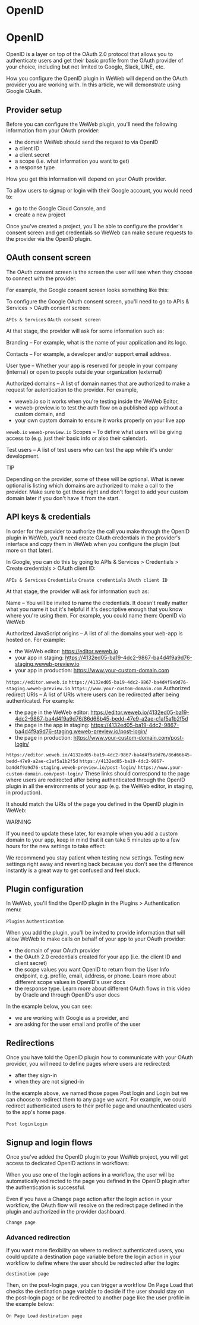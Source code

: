 # OpenID ​


# OpenID ​

OpenID is a layer on top of the OAuth 2.0 protocol that allows you to authenticate users and get their basic profile from the OAuth provider of your choice, including but not limited to Google, Slack, LINE, etc.

How you configure the OpenID plugin in WeWeb will depend on the OAuth provider you are working with. In this article, we will demonstrate using Google OAuth.


## Provider setup ​

Before you can configure the WeWeb plugin, you'll need the following information from your OAuth provider:

- the domain WeWeb should send the request to via OpenID
- a client ID
- a client secret
- a scope (i.e. what information you want to get)
- a response type

How you get this information will depend on your OAuth provider.

To allow users to signup or login with their Google account, you would need to:

- go to the Google Cloud Console, and
- create a new project



Once you've created a project, you'll be able to configure the provider's consent screen and get credentials so WeWeb can make secure requests to the provider via the OpenID plugin.


## OAuth consent screen ​

The OAuth consent screen is the screen the user will see when they choose to connect with the provider.

For example, the Google consent screen looks something like this:



To configure the Google OAuth consent screen, you'll need to go to APIs & Services > OAuth consent screen:

`APIs & Services`
`OAuth consent screen`


At that stage, the provider will ask for some information such as:

Branding – For example, what is the name of your application and its logo.

Contacts – For example, a developer and/or support email address.

User type – Whether your app is reserved for people in your company (internal) or open to people outside your organization (external)

Authorized domains – A list of domain names that are authorized to make a request for autentication to the provider. For example,

- weweb.io so it works when you're testing inside the WeWeb Editor,
- weweb-preview.io to test the auth flow on a published app without a custom domain, and
- your own custom domain to ensure it works properly on your live app

`weweb.io`
`weweb-preview.io`
Scopes – To define what users will be giving access to (e.g. just their basic info or also their calendar).

Test users – A list of test users who can test the app while it's under development.

TIP

Depending on the provider, some of these will be optional. What is never optional is listing which domains are authorized to make a call to the provider. Make sure to get those right and don't forget to add your custom domain later if you don't have it from the start.


## API keys & credentials ​

In order for the provider to authorize the call you make through the OpenID plugin in WeWeb, you'll need create OAuth credentials in the provider's interface and copy them in WeWeb when you configure the plugin (but more on that later).

In Google, you can do this by going to APIs & Services > Credentials > Create credentials > OAuth client ID:

`APIs & Services`
`Credentials`
`Create credentials`
`OAuth client ID`


At that stage, the provider will ask for information such as:

Name – You will be invited to name the credentials. It doesn't really matter what you name it but it's helpful if it's descriptive enough that you know where you're using them. For example, you could name them: OpenID via WeWeb

Authorized JavaScript origins – A list of all the domains your web-app is hosted on. For example:

- the WeWeb editor: https://editor.weweb.io
- your app in staging: https://4132ed05-ba19-4dc2-9867-ba4d4f9a9d76-staging.weweb-preview.io
- your app in production: https://www.your-custom-domain.com

`https://editor.weweb.io`
`https://4132ed05-ba19-4dc2-9867-ba4d4f9a9d76-staging.weweb-preview.io`
`https://www.your-custom-domain.com`
Authorized redirect URIs – A list of URIs where users can be redirected after being authenticated. For example:

- the page in the WeWeb editor: https://editor.weweb.io/4132ed05-ba19-4dc2-9867-ba4d4f9a9d76/86d66b45-bedd-47e9-a2ae-c1af5a1b2f5d
- the page in the app in staging: https://4132ed05-ba19-4dc2-9867-ba4d4f9a9d76-staging.weweb-preview.io/post-login/
- the page in production: https://www.your-custom-domain.com/post-login/

`https://editor.weweb.io/4132ed05-ba19-4dc2-9867-ba4d4f9a9d76/86d66b45-bedd-47e9-a2ae-c1af5a1b2f5d`
`https://4132ed05-ba19-4dc2-9867-ba4d4f9a9d76-staging.weweb-preview.io/post-login/`
`https://www.your-custom-domain.com/post-login/`
These links should correspond to the page where users are redirected after being authenticated through the OpenID plugin in all the environments of your app (e.g. the WeWeb editor, in staging, in production).

It should match the URIs of the page you defined in the OpenID plugin in WeWeb:



WARNING

If you need to update these later, for example when you add a custom domain to your app, keep in mind that it can take 5 minutes up to a few hours for the new settings to take effect:



We recommend you stay patient when testing new settings. Testing new settings right away and reverting back because you don't see the difference instantly is a great way to get confused and feel stuck.


## Plugin configuration ​

In WeWeb, you'll find the OpenID plugin in the Plugins > Authentication menu:

`Plugins`
`Authentication`


When you add the plugin, you'll be invited to provide information that will allow WeWeb to make calls on behalf of your app to your OAuth provider:

- the domain of your OAuth provider
- the OAuth 2.0 credentials created for your app (i.e. the client ID and client secret)
- the scope values you want OpenID to return from the User Info endpoint, e.g. profile, email, address, or phone. Learn more about different scope values in OpenID's user docs
- the response type. Learn more about different OAuth flows in this video by Oracle and through OpenID's user docs

In the example below, you can see:

- we are working with Google as a provider, and
- are asking for the user email and profile of the user




## Redirections ​

Once you have told the OpenID plugin how to communicate with your OAuth provider, you will need to define pages where users are redirected:

- after they sign-in
- when they are not signed-in



In the example above, we named those pages Post login and Login but we can choose to redirect them to any page we want. For example, we could redirect authenticated users to their profile page and unauthenticated users to the app's home page.

`Post login`
`Login`

## Signup and login flows ​

Once you've added the OpenID plugin to your WeWeb project, you will get access to dedicated OpenID actions in workflows:



When you use one of the login actions in a workflow, the user will be automatically redirected to the page you defined in the OpenID plugin after the authentication is successful.

Even if you have a Change page action after the login action in your workflow, the OAuth flow will resolve on the redirect page defined in the plugin and authorized in the provider dashboard.

`Change page`

### Advanced redirection ​

If you want more flexibility on where to redirect authenticated users, you could update a destination page variable before the login action in your workflow to define where the user should be redirected after the login:

`destination page`


Then, on the post-login page, you can trigger a workflow On Page Load that checks the destination page variable to decide if the user should stay on the post-login page or be redirected to another page like the user profile in the example below:

`On Page Load`
`destination page`


